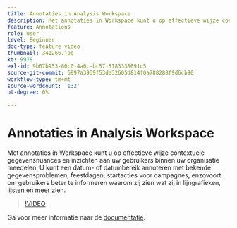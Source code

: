 ```yaml
---
title: Annotaties in Analysis Workspace
description: Met annotaties in Workspace kunt u op effectieve wijze contextuele gegevensnuances en inzichten aan uw gebruikers binnen uw organisatie meedelen. U kunt een datum- of datumbereik annoteren met bekende gegevensproblemen, feestdagen, startacties voor campagnes, enzovoort. om gebruikers beter te informeren waarom zij zien wat zij in lijngrafieken, lijsten en meer zien.
feature: Annotations
role: User
level: Beginner
doc-type: feature video
thumbnail: 341266.jpg
kt: 9978
exl-id: 9b67b953-80c0-4a0c-bc57-8183338691c5
source-git-commit: 6997a3939f53de32605d814f0a788288f9d6cb90
workflow-type: tm+mt
source-wordcount: '132'
ht-degree: 0%

---
```


# Annotaties in Analysis Workspace

Met annotaties in Workspace kunt u op effectieve wijze contextuele gegevensnuances en inzichten aan uw gebruikers binnen uw organisatie meedelen. U kunt een datum- of datumbereik annoteren met bekende gegevensproblemen, feestdagen, startacties voor campagnes, enzovoort. om gebruikers beter te informeren waarom zij zien wat zij in lijngrafieken, lijsten en meer zien.

>[!VIDEO](https://video.tv.adobe.com/v/341266/?quality=12&learn=on)

Ga voor meer informatie naar de [documentatie](https://experienceleague.adobe.com/docs/analytics/analyze/analysis-workspace/components/annotations/overview.html?lang=nl-NL).
